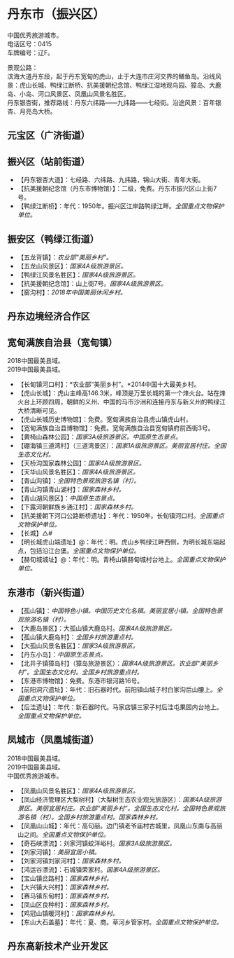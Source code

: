 # 丹东市（振兴区）  
中国优秀旅游城市。  
电话区号：0415  
车牌编号：辽F。  

景观公路：  
滨海大道丹东段，起于丹东宽甸的虎山，止于大连市庄河交界的鳝鱼岛。沿线风景：虎山长城、鸭绿江断桥、抗美援朝纪念馆、鸭绿江湿地观鸟园、獐岛、大鹿岛、小岛、河口风景区、凤凰山风景名胜区。  
丹东银杏街，推荐路线：丹东六纬路——九纬路——七经街。沿途风景：百年银杏、月亮岛大桥。  

## 元宝区（广济街道）  

## 振兴区（站前街道）  
* 【丹东银杏大道】：七经路、六纬路、九纬路，锦山大街、青年大街。  
* 【抗美援朝纪念馆（丹东市博物馆）】：二级，免费。丹东市振兴区山上街7号。  
* 【鸭绿江断桥】：年代：1950年。振兴区江岸路鸭绿江畔。*全国重点文物保护单位。*   
## 振安区（鸭绿江街道）  
* 【五龙背镇】：*农业部“美丽乡村”。*  
* 【五龙山风景区】：*国家4A级旅游景区。*  
* 【鸭绿江风景名胜区】：*国家4A级旅游景区。*  
* 【抗美援朝纪念馆】：山上街7号。*国家4A级旅游景区。*  
* 【窑沟村】：*2018年中国美丽休闲乡村。*  

## 丹东边境经济合作区  

## 宽甸满族自治县（宽甸镇）  
2018中国最美县域。  
2019中国最美县域。  
* 【长甸镇河口村】：*农业部“美丽乡村”。*2014中国十大最美乡村。  
* 【虎山长城】：虎山主峰高146.3米，峰顶是万里长城的第一个烽火台。站在烽火台上环顾四周，朝鲜的义州、中国的马市沙洲和连接丹东与新义州的鸭绿江大桥清晰可见。  
* 【虎山长城历史博物馆】：免费。宽甸满族自治县虎山镇虎山村。  
* 【宽甸满族自治县博物馆】：免费。宽甸满族自治县宽甸镇府前西街3号。  
* 【黄椅山森林公园】：*国家3A级旅游景区。中国原生态景点。*  
* 【硼海镇三道湾村】（三道湾景区）：*国家1A级旅游景区。美丽宜居村庄。全国生态文化村。*  
* 【天桥沟国家森林公园】：*国家4A级旅游景区。*  
* 【天华山风景名胜区】：*国家4A级旅游景区。*  
* 【青山沟镇】：*全国特色景观旅游名镇（村）。*  
* 【青山沟镇青山湖村】：*国家森林乡村。*  
* 【青山湖风景区】：*中国原生态景点。*  
* 【下露河朝鲜族乡通江村】：*国家森林乡村。*  
* 【抗美援朝下河口公路断桥遗址】：年代：1950年。长旬镇河口村。*全国重点文物保护单位。*   
* 【长城】△#  
* 【明长城虎山端遗址】@：年代：明。虎山乡鸭绿江畔西侧，为明长城东端起点，包括沿江台堡。*全国重点文物保护单位。*   
* 【赫旬城城址】@：年代：明。青椅山镇赫甸城村台地上。*全国重点文物保护单位。*   
## 东港市（新兴街道）  
* 【孤山镇】：*中国特色小镇。中国历史文化名镇。美丽宜居小镇。全国特色景观旅游名镇（村）。*  
* 【大鹿岛景区】：大孤山镇大鹿岛村。*国家4A级旅游景区。*  
* 【孤山镇大鹿岛村】：*全国乡村旅游重点村。*  
* 【大孤山风景名胜区】：*国家3A级旅游景区。*  
* 【丹东小岛】：*中国原生态景点。*  
* 【北井子镇獐岛村】（獐岛旅游景区）：*国家4A级旅游景区。农业部“美丽乡村”。全国生态文化村。全国乡村旅游重点村。*  
* 【东港市博物馆】：免费。东港市银河路16号。  
* 【前阳洞穴遗址】：年代：旧石器时代。前阳镇山城子村白家沟后山腰上。*全国重点文物保护单位。*   
* 【后洼遗址】：年代：新石器时代。马家店镇三家子村后洼屯果园内台地上。*全国重点文物保护单位。*   

## 凤城市（凤凰城街道）  
2018中国最美县域。  
2019中国最美县域。  
中国优秀旅游城市。  
* 【凤凰山风景名胜区】：*国家4A级旅游景区。*  
* 【凤山经济管理区大梨树村】（大梨树生态农业观光旅游区）：*国家4A级旅游景区。美丽宜居村庄。农业部“美丽乡村”。全国生态文化村。全国特色景观旅游名镇（村）。全国乡村旅游重点村。国家森林乡村。*  
* 【凤凰山山城】：年代：高句丽。边门镇老爷庙村古城里，凤凰山东南与高丽山之间。*全国重点文物保护单位。*   
* 【奇石峡漂流】：刘家河镇蛟洋峪村。*国家3A级旅游景区。*  
* 【刘家河镇】：*美丽宜居小镇。*  
* 【刘家河镇刘家河村】：*国家森林乡村。*  
* 【鸿运谷漂流】：石城镇荣家村。*国家4A级旅游景区。*  
* 【宝山镇岔路村】：*国家森林乡村。*  
* 【大兴镇大兴村】：*国家森林乡村。*  
* 【赛马镇东甸村】：*国家森林乡村。*  
* 【凤山区良种村】：*国家森林乡村。*  
* 【鸡冠山镇暖河村】：*国家森林乡村。*  
* 【东山大石盖墓】：年代：夏、商。草河乡管家村。*全国重点文物保护单位。*   
## 丹东高新技术产业开发区  
